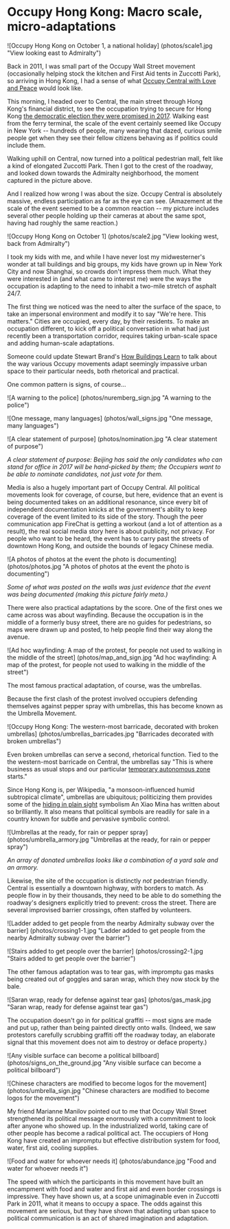 Occupy Hong Kong: Macro scale, micro-adaptations
=========

![Occupy Hong Kong on October 1, a national holiday] (photos/scale1.jpg "View looking east to Admiralty")

Back in 2011, I was small part of the Occupy Wall Street movement (occasionally helping stock the kitchen and First Aid tents in Zuccotti Park), so arriving in Hong Kong, I had a sense of what [Occupy Central with Love and Peace](http://en.wikipedia.org/wiki/Occupy_Central_with_Love_and_Peace) would look like.

This morning, I headed over to Central, the main street through Hong Kong's financial district, to see the occupation trying to secure for Hong Kong [the democratic election they were promised in 2017](http://en.wikipedia.org/wiki/2014_Hong_Kong_electoral_reform). Walking east from the ferry terminal, the scale of the event certainly seemed like Occupy in New York -- hundreds of people, many wearing that dazed, curious smile people get when they see their fellow citizens behaving as if politics could include them. 

Walking uphill on Central, now turned into a political pedestrian mall, felt like a kind of elongated Zuccotti Park. Then I got to the crest of the roadway, and looked down towards the Admiralty neighborhood, the moment captured in the picture above. 

And I realized how wrong I was about the size. Occupy Central is absolutely massive, endless participation as far as the eye can see. (Amazement at the scale of the event seemed to be a common reaction -- my picture includes several other people holding up their cameras at about the same spot, having had roughly the same reaction.)

![Occupy Hong Kong on October 1] (photos/scale2.jpg "View looking west, back from Admiralty")

I took my kids with me, and while I have never lost my midwesterner's wonder at tall buildings and big groups, my kids have grown up in New York City and now Shanghai, so crowds don't impress them much. What they were interested in  (and what came to interest me) were the ways the occupation is adapting to the need to inhabit a two-mile stretch of asphalt 24/7. 

The first thing we noticed was the need to alter the surface of the space, to take an impersonal environment and modify it to say "We're here. This matters." Cities are occupied, every day, by their residents. To make an occupation different, to kick off a political conversation in what had just recently been a transportation corridor, requires taking urban-scale space and adding human-scale adaptations. 

Someone could update Stewart Brand's [How Buildings Learn](http://en.wikipedia.org/wiki/How_Buildings_Learn) to talk about the way various Occupy movements adapt seemingly impassive urban space to their particular needs, both rhetorical and practical. 

One common pattern is signs, of course...

![A warning to the police] (photos/nuremberg_sign.jpg "A warning to the police")

![One message, many languages] (photos/wall_signs.jpg "One message, many languages")

![A clear statement of purpose] (photos/nomination.jpg "A clear statement of purpose")

_A clear statement of purpose: Beijing has said the only candidates who can stand for office in 2017 will be hand-picked by them; the Occupiers want to be able to nominate candidates, not just vote for them._

Media is also a hugely important part of Occupy Central. All political movements look for coverage, of course, but here, evidence that an event is being documented takes on an additional resonance, since every bit of independent documentation knicks at the government's ability to keep coverage of the event limited to its side of the story. Though the peer communication app FireChat is getting a workout (and a lot of attention as a result), the real social media story here is about publicity, not privacy. For people who want to be heard, the event has to carry past the streets of downtown Hong Kong, and outside the bounds of legacy Chinese media.

![A photos of photos at the event the photo is documenting] (photos/photos.jpg "A photos of photos at the event the photo is documenting")

_Some of what was posted on the walls was just evidence that the event was being documented (making this picture fairly meta.)_

There were also practical adaptations by the score. One of the first ones we came across was about wayfinding. Because the occupation is in the middle of a formerly busy street, there are no guides for pedestrians, so maps were drawn up and posted, to help people find their way along the avenue.

![Ad hoc wayfinding: A map of the protest, for people not used to walking in the middle of the street] (photos/map_and_sign.jpg "Ad hoc wayfinding: A map of the protest, for people not used to walking in the middle of the street")

The most famous practical adaptation, of course, was the umbrellas.

Because the first clash of the protest involved occupiers defending themselves against pepper spray with umbrellas, this has become known as the Umbrella Movement. 

![Occupy Hong Kong: The western-most barricade, decorated with broken umbrellas] (photos/umbrellas_barricades.jpg "Barricades decorated with broken umbrellas")

Even broken umbrellas can serve a second, rhetorical function. Tied to the the western-most barricade on Central, the umbrellas say "This is where business as usual stops and our particular [temporary autonomous zone](http://hermetic.com/bey/taz1.html#labelChaosSection) starts."

Since Hong Kong is, per Wikipedia, "a monsoon-influenced humid subtropical climate", umbrellas are ubiquitous; politicizing them provides some of the [hiding in plain sight](http://www.theatlantic.com/technology/archive/2012/07/a-tale-of-two-memes-the-powerful-connection-between-trayvon-martin-and-chen-guangcheng/259604/) symbolism An Xiao Mina has written about so brilliantly. It also means that political symbols are readily for sale in a country known for subtle and pervasive symbolic control. 

![Umbrellas at the ready, for rain or pepper spray] (photos/umbrella_armory.jpg "Umbrellas at the ready, for rain or pepper spray")

_An array of donated umbrellas looks like a combination of a yard sale and an armory._

Likewise, the site of the occupation is distinctly _not_ pedestrian friendly. Central is essentially a downtown highway, with borders to match. As people flow in by their thousands, they need to be able to do something the roadway's designers explicitly tried to prevent: cross the street. There are several improvised barrier crossings, often staffed by volunteers.

![Ladder added to get people from the nearby Admiralty subway over the barrier] (photos/crossing1-1.jpg "Ladder added to get people from the nearby Admiralty subway over the barrier")

![Stairs added to get people over the barrier] (photos/crossing2-1.jpg "Stairs added to get people over the barrier")

The other famous adaptation was to tear gas, with impromptu gas masks being created out of goggles and saran wrap, which they now stock by the bale.

![Saran wrap, ready for defense against tear gas] (photos/gas_mask.jpg "Saran wrap, ready for defense against tear gas")

The occupation doesn't go in for political graffiti -- most signs are made and put up, rather than being painted directly onto walls. (Indeed, we saw protestors carefully scrubbing graffiti off the roadway today, an elaborate signal that this movement does not aim to destroy or deface property.)

![Any visible surface can become a political billboard] (photos/signs_on_the_ground.jpg "Any visible surface can become a political billboard")

![Chinese characters are modified to become logos for the movement] (photos/umbrella_sign.jpg "Chinese characters are modified to become logos for the movement")

My friend Marianne Manilov pointed out to me that Occupy Wall Street strengthened its political message enormously with a commitment to look after anyone who showed up. In the industrialized world, taking care of other people has become a radical political act. The occupiers of Hong Kong have created an impromptu but effective distribution system for food, water, first aid, cooling supplies.

![Food and water for whoever needs it] (photos/abundance.jpg "Food and water for whoever needs it")

The speed with which the participants in this movement have built an encampment with food and water and first aid and even border crossings is impressive. They have shown us, at a scope unimaginable even in Zuccotti Park in 2011, what it means to occupy a space. The odds against this movement are serious, but they have shown that adapting urban space to political communication is an act of shared imagination and adaptation.
